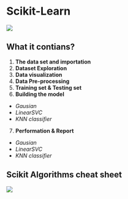 # Scikit-Learn
<img src='https://upload.wikimedia.org/wikipedia/commons/thumb/0/05/Scikit_learn_logo_small.svg/1200px-Scikit_learn_logo_small.svg.png'>

## What it contians?

1. __The data set and importation__
2. __Dataset Exploration__
3. __Data visualization__
4. __Data Pre-processing__
5. __Training set & Testing set__
6. __Building the model__
  * *Gausian*
  * *LinearSVC*
  * *KNN classifier*
7. __Performation & Report__
  * *Gausian*
  * *LinearSVC*
  * *KNN classifier*

## Scikit Algorithms cheat sheet 
<img src='https://scikit-learn.org/stable/_static/ml_map.png'>
